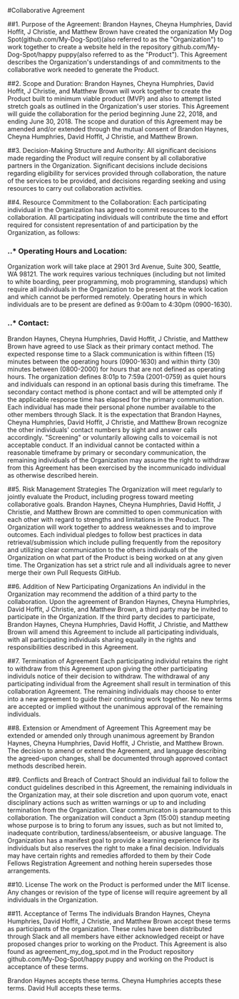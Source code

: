 
#Collaborative Agreement

##1. Purpose of the Agreement:
Brandon Haynes, Cheyna Humphries, David Hoffit, J Christie, and Matthew Brown have created the organization My Dog Spot(github.com/My-Dog-Spot)(also referred to as the "Organization") to work together to create a website held in the repository github.com/My-Dog-Spot/happy puppy(also referred to as the "Product"). This Agreement describes the Organization's understandings of and commitments to the collaborative work needed to generate the Product. 

##2. Scope and Duration:
Brandon Haynes, Cheyna Humphries, David Hoffit, J Christie, and Matthew Brown will work together to create the Product built to minimum viable product (MVP) and also to attempt listed stretch goals as outlined in the Organization's user stories. This Agreement will guide the collaboration for the period beginning June 22, 2018, and ending June 30, 2018. The scope and duration of this Agreement may be amended and/or extended through the mutual consent of Brandon Haynes, Cheyna Humphries, David Hoffit, J Christie, and Matthew Brown.

##3. Decision-Making Structure and Authority:
All significant decisions made regarding the Product will require consent by all collaborative partners in the Organization. Significant decisions include decisions regarding eligibility for services provided through collaboration, the nature of the services to be provided, and decisions regarding seeking and using resources to carry out collaboration activities.

##4. Resource Commitment to the Collaboration:
Each participating individual in the Organization has agreed to commit resources to the collaboration. All participating individuals will contribute the time and effort required for consistent representation of and participation by the Organization, as follows:

### ..* Operating Hours and Location:
Organization work will take place at 2901 3rd Avenue, Suite 300, Seattle, WA 98121.  The work requires various techniques (including but not limited to white boarding, peer programming, mob programming, standups) which require all individuals in the Organization to be present at the work location and which cannot be performed remotely. Operating hours in which individuals are to be present are defined as 9:00am to 4:30pm (0900-1630). 

### ..* Contact:
Brandon Haynes, Cheyna Humphries, David Hoffit, J Christie, and Matthew Brown have agreed to use Slack as their primary contact method. The expected response time to a Slack communication is within fifteen (15) minutes between the operating hours (0900-1630) and within thirty (30) minutes between (0800-2000) for hours that are 	not defined as operating hours. The organization defines 8:01p to 7:59a (2001-0759) as quiet hours and individuals can respond in an optional basis during this timeframe. The secondary contact method is phone contact and will be attempted only if the applicable response time has elapsed for the primary communication. Each individual has made their personal phone number available to the other members through Slack. It is the expectation that Brandon Haynes, Cheyna Humphries, David Hoffit, J Christie, and Matthew Brown recognize the other individuals' contact numbers by sight and answer calls accordingly. "Screening" or voluntarily allowing calls to voicemail is not acceptable conduct. If an individual cannot be contacted within a reasonable timeframe by primary or secondary communication, the remaining individuals of the Organization may assume the right to withdraw from this Agreement has been exercised by the incommunicado individual as otherwise described herein.

##5. Risk Management Strategies
The Organization will meet regularly to jointly evaluate the Product, including progress toward meeting collaborative goals. Brandon Haynes, Cheyna Humphries, David Hoffit, J Christie, and Matthew Brown are committed to open communication with each other with regard to strengths and limitations in the Product. The Organization will work together to address weaknesses and to improve outcomes. Each individual pledges to follow best practices in data retrieval/submission which include pulling frequently from the repository and utilizing clear communication to the others individuals of the Organization on what part of the Product is being worked on at any given time. The Organization has set a strict rule and all individuals agree to never merge their own Pull Requests GitHub. 

##6. Addition of New Participating Organizations
An individul in the Organization may recommend the addition of a third party to the collaboration. Upon the agreement of Brandon Haynes, Cheyna Humphries, David Hoffit, J Christie, and Matthew Brown, a third party may be invited to participate in the Organization. If the third party decides to participate, Brandon Haynes, Cheyna Humphries, David Hoffit, J Christie, and Matthew Brown will amend this Agreement to include all participating individuals, with all participating individuals sharing equally in the rights and responsibilities described in this Agreement.

##7. Termination of Agreement
Each participating individul retains the right to withdraw from this Agreement upon giving the other participating individuls notice of their decision to withdraw. The withdrawal of any participating individual from the Agreement shall result in termination of this collaboration Agreement. The remaining individuals may choose to enter into a new agreement to guide their continuing work together. No new terms are accepted or implied without the unanimous approval of the remaining individuals.

##8. Extension or Amendment of Agreement
This Agreement may be extended or amended only through unanimous agreement by Brandon Haynes, Cheyna Humphries, David Hoffit, J Christie, and Matthew Brown. The decision to amend or extend the Agreement, and language describing the agreed-upon changes, shall be documented through approved contact methods described herein. 

##9. Conflicts and Breach of Contract
Should an individual fail to follow the conduct guidelines described in this Agreement, the remaining individuals in the Organization may, at their sole discretion and upon quorum vote, enact disciplinary actions such as written warnings or up to and including termination from the Organization.  Clear communicaton is paramount to this collaboration. The organization will conduct a 3pm (15:00) standup meeting whose purpose is to bring to forum any issues, such as but not limited to, inadequate contribution, tardiness/absenteeism, or abusive language. The Organization has a manifest goal to provide a learning experience for its individuals but also reserves the right to make a final decision. Individuals may have certain rights and remedies afforded to them by their Code Fellows Registration Agreement and nothing herein supersedes those arrangements. 

##10. License 
The work on the Product is performed under the MIT license. Any changes or revision of the type of license will require agreement by all individuals in the Organization.

##11. Acceptance of Terms
The individuals Brandon Haynes, Cheyna Humphries, David Hoffit, J Christie, and Matthew Brown accept these terms as participants of the organization. These rules have been distributed through Slack and all members have either acknowledged receipt or have proposed changes prior to working on the Product. This Agreement is also found as agreement_my_dog_spot.md in the Product repository github.com/My-Dog-Spot/happy puppy and working on the Product is acceptance of these terms.

Brandon Haynes accepts these terms.
Cheyna Humphries accepts these terms.
David Hull accepts these terms.